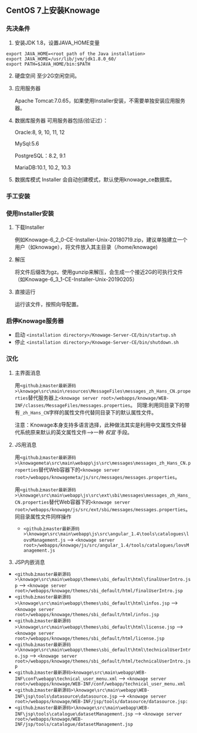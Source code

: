## CentOS 7上安装Knowage

### 先决条件

1. 安装JDK 1.8，设置JAVA_HOME变量
```
export JAVA_HOME=<root path of the Java installation>
export JAVA_HOME=/usr/lib/jvm/jdk1.8.0_60/
export PATH=$JAVA_HOME/bin:$PATH
```

2. 硬盘空间
  至少2G空闲空间。
  
3. 应用服务器

   Apache Tomcat:7.0.65，如果使用Installer安装，不需要单独安装应用服务器。
   
4. 数据库服务器
   可用服务器包括(验证过）：
   
   Oracle:8, 9, 10, 11, 12
   
   MySql:5.6
   
   PostgreSQL：8.2, 9.1
   
   MariaDB:10.1, 10.2, 10.3
   
 
 5. 数据库模式
    Installer 会自动创建模式，默认使用knowage_ce数据库。
    
 ### 手工安装
 
 ### 使用Installer安装
 1. 下载Installer
  
     例如Knowage-6_2_0-CE-Installer-Unix-20180719.zip，建议单独建立一个用户（如knowage），将文件放入其主目录（/home/knowage)
 
 2. 解压
 
    将文件后缀改为gz。使用gunzip来解压，会生成一个接近2G的可执行文件（如Knowage-6_3_1-CE-Installer-Unix-20190205）
    
 3. 直接运行
 
    运行该文件，按照向导配置。
    
 ### 启停Knowage服务器
 
* 启动 `<installation directory>/Knowage-Server-CE/bin/startup.sh`
* 停止 `<installation directory>/Knowage-Server-CE/bin/shutdown.sh`

### 汉化

1. 主界面消息

   用`<github上master最新源码>\knowage\src\main\resources\MessageFiles\messages_zh_Hans_CN.properties`替代服务器上`<knowage server root>/webapps/knowage/WEB-INF/classes/MessageFiles/messages.properties`。
   同理:利用同目录下的带有`_zh_Hans_CN`字样的属性文件代替同目录下的默认属性文件。
   
   注意：Knowage本身支持多语言选择，此种做法其实是利用中文属性文件替代系统原来默认的英文属性文件-->一种 *权宜* 手段。
   
2. JS用消息

   用`<github上master最新源码>\knowagemeta\src\main\webapp\js\src\messages\messages_zh_Hans_CN.properties`替代Web容器下的`<knowage server root>/webapps/knowagemeta/js/src/messages/messages.properties`。
   
   用`<github上master最新源码>\knowage\src\main\webapp\js\src\ext\sbi\messages\messages_zh_Hans_CN.properties`替代Web容器下的`<knowage server root>/webapps/knowage/js/src/ext/sbi/messages/messages.properties`。同目录属性文件同样操作
   
   * `<github上master最新源码>\knowage\src\main\webapp\js\src\angular_1.4\tools\catalogues\lovsManagement.js` --> `<knowage server root>/webapps/knowage/js/src/angular_1.4/tools/catalogues/lovsManagement.js`
   
3. JSP内嵌消息

* `<github上master最新源码>\knowage\src\main\webapp\themes\sbi_default\html\finalUserIntro.jsp` --> `<knowage server root>/webapps/knowage/themes/sbi_default/html/finalUserIntro.jsp`
* `<github上master最新源码>\knowage\src\main\webapp\themes\sbi_default\html\infos.jsp` --> `<knowage server root>/webapps/knowage/themes/sbi_default/html/infos.jsp`
* `<github上master最新源码>\knowage\src\main\webapp\themes\sbi_default\html\license.jsp` --> `<knowage server root>/webapps/knowage/themes/sbi_default/html/license.jsp`
* `<github上master最新源码>\knowage\src\main\webapp\themes\sbi_default\html\technicalUserIntro.jsp` --> `<knowage server root>/webapps/knowage/themes/sbi_default/html/technicalUserIntro.jsp`
* `<github上master最新源码>knowage\src\main\webapp\WEB-INF\conf\webapp\technical_user_menu.xml` --> `<knowage server root>/webapps/knowage/WEB-INF/conf/webapp/technical_user_menu.xml`
* `<github上master最新源码>\knowage\src\main\webapp\WEB-INF\jsp\tools\datasource\datasource.jsp` --> `<knowage server root>/webapps/knowage/WEB-INF/jsp/tools/datasource/datasource.jsp:`
* `<github上master最新源码>\knowage\src\main\webapp\WEB-INF\jsp\tools\catalogue\datasetManagement.jsp` --> `<knowage server root>/webapps/knowage/WEB-INF/jsp/tools/catalogue/datasetManagement.jsp`

   
   

